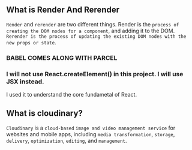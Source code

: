 ## What is Render And Rerender

`Render` and `rerender` are two different things. Render is the `process of creating the DOM nodes for a component`, and adding it to the DOM. `Rerender is the process of updating the existing DOM nodes with the new props or state`.

### BABEL COMES ALONG WITH PARCEL

### I will not use React.createElement() in this project. I will use JSX instead.

I used it to understand the core fundametal of React.

## What is cloudinary?

`Cloudinary` is a `cloud-based` `image and video management service` for websites and mobile apps, including `media transformation`, `storage`, `delivery`, `optimization`, `editing`, and `management`.
